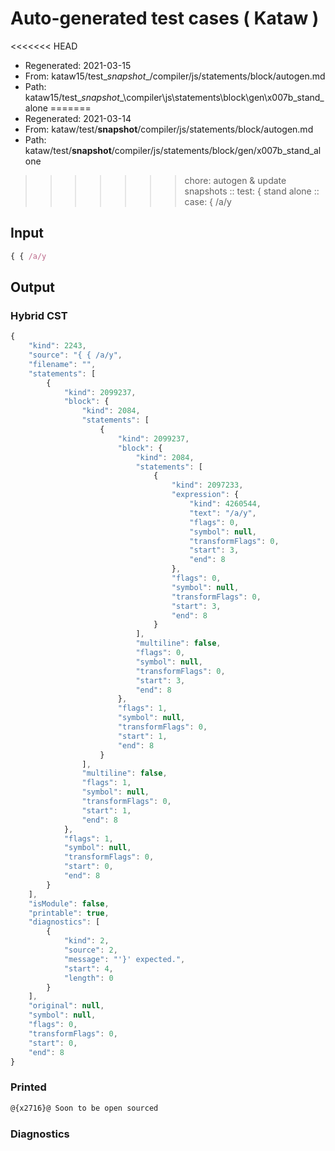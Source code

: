 # Auto-generated test cases ( Kataw )
<<<<<<< HEAD
- Regenerated: 2021-03-15
- From: kataw15/test\__snapshot__/compiler/js/statements/block/autogen.md
- Path: kataw15/test\__snapshot__\compiler\js\statements\block\gen\x007b_stand_alone
=======
- Regenerated: 2021-03-14
- From: kataw/test/__snapshot__/compiler/js/statements/block/autogen.md
- Path: kataw/test/__snapshot__/compiler/js/statements/block/gen/x007b_stand_alone
>>>>>>> chore: autogen & update snapshots
> :: test: { stand alone
> :: case: { /a/y
## Input

`````js
{ { /a/y
`````

## Output

### Hybrid CST

```javascript
{
    "kind": 2243,
    "source": "{ { /a/y",
    "filename": "",
    "statements": [
        {
            "kind": 2099237,
            "block": {
                "kind": 2084,
                "statements": [
                    {
                        "kind": 2099237,
                        "block": {
                            "kind": 2084,
                            "statements": [
                                {
                                    "kind": 2097233,
                                    "expression": {
                                        "kind": 4260544,
                                        "text": "/a/y",
                                        "flags": 0,
                                        "symbol": null,
                                        "transformFlags": 0,
                                        "start": 3,
                                        "end": 8
                                    },
                                    "flags": 0,
                                    "symbol": null,
                                    "transformFlags": 0,
                                    "start": 3,
                                    "end": 8
                                }
                            ],
                            "multiline": false,
                            "flags": 0,
                            "symbol": null,
                            "transformFlags": 0,
                            "start": 3,
                            "end": 8
                        },
                        "flags": 1,
                        "symbol": null,
                        "transformFlags": 0,
                        "start": 1,
                        "end": 8
                    }
                ],
                "multiline": false,
                "flags": 1,
                "symbol": null,
                "transformFlags": 0,
                "start": 1,
                "end": 8
            },
            "flags": 1,
            "symbol": null,
            "transformFlags": 0,
            "start": 0,
            "end": 8
        }
    ],
    "isModule": false,
    "printable": true,
    "diagnostics": [
        {
            "kind": 2,
            "source": 2,
            "message": "'}' expected.",
            "start": 4,
            "length": 0
        }
    ],
    "original": null,
    "symbol": null,
    "flags": 0,
    "transformFlags": 0,
    "start": 0,
    "end": 8
}
```

### Printed

```javascript
@{x2716}@ Soon to be open sourced
```

### Diagnostics

```javascript

```

